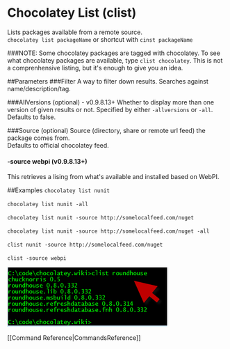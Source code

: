 # Chocolatey List (clist)
Lists packages available from a remote source.  
`chocolatey list packageName` or shortcut with 
`cinst packageName` 
  
###NOTE: Some chocolatey packages are tagged with chocolatey. To see what chocolatey packages are available, type `clist chocolatey`. This is not a comprenhensive listing, but it's enough to give you an idea.  
  
##Parameters
###Filter
A way to filter down results. Searches against name/description/tag.  
  
###AllVersions (optional) - v0.9.8.13+
Whether to display more than one version of given results or not. Specified by either `-allversions` or `-all`.  
Defaults to false. 
  
###Source (optional)
Source (directory, share or remote url feed) the package comes from.  
Defaults to official chocolatey feed.  
  
#### -source webpi (v0.9.8.13+)
This retrieves a lising from what's available and installed based on WebPI.  
  
##Examples
`chocolatey list nunit`  
  
`chocolatey list nunit -all`  
  
`chocolatey list nunit -source http://somelocalfeed.com/nuget`  
  
`chocolatey list nunit -source http://somelocalfeed.com/nuget -all`  
  
`clist nunit -source http://somelocalfeed.com/nuget`  
  
`clist -source webpi`  
  
![clist in action](images/clistExample.png "clist in action")  
  
[[Command Reference|CommandsReference]]